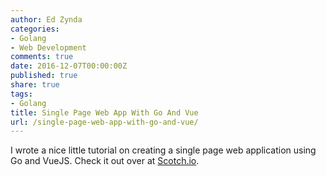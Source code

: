```yaml
---
author: Ed Zynda
categories:
- Golang
- Web Development
comments: true
date: 2016-12-07T00:00:00Z
published: true
share: true
tags:
- Golang
title: Single Page Web App With Go And Vue
url: /single-page-web-app-with-go-and-vue/
---
```


I wrote a nice little tutorial on creating a single page web application using Go and VueJS. Check it out over at [Scotch.io](https://scotch.io/tutorials/create-a-single-page-app-with-go-echo-and-vue).
